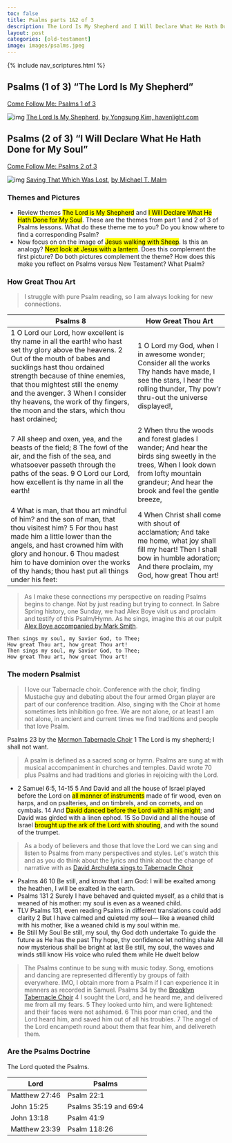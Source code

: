```yaml
---
toc: false
title: Psalms parts 1&2 of 3
description: The Lord Is My Shepherd and I Will Declare What He Hath Done for My Soul
layout: post
categories: [old-testament]
image: images/psalms.jpeg
---
```

{% include nav_scriptures.html %}

## Psalms (1 of 3) “The Lord Is My Shepherd”
[Come Follow Me: Psalms 1 of 3](https://www.churchofjesuschrist.org/study/manual/come-follow-me-for-individuals-and-families-old-testament-2022/33?lang=eng) 

![img]({{site.baseurl}}/images/psalms.jpeg) [The Lord Is My Shepherd](https://havenlight.com/products/the-lord-is-my-shepherd-by-yongsung-kim?variant=20212936114269), [by Yongsung Kim, havenlight.com](https://havenlight.com/pages/youngsung-kim-lp)

## Psalms (2 of 3) “I Will Declare What He Hath Done for My Soul”
[Come Follow Me: Psalms 2 of 3](https://www.churchofjesuschrist.org/study/manual/come-follow-me-for-individuals-and-families-old-testament-2022/34?lang=eng) 

![img]({{site.baseurl}}/images/psalms2.jpeg) [Saving That Which Was Lost](http://www.mikemalm.com/religiousart), [by Michael T. Malm](http://www.mikemalm.com/aboutme)

### Themes and Pictures
- Review themes <mark>The Lord is My Shepherd</mark> and <mark>I Will Declare What He Hath Done for My Soul</mark>. These are the themes from part 1 and 2 of 3 of Psalms lessons.  What do these theme me to you?  Do you know where to find a corresponding Psalm?
- Now focus on on the image of <mark>Jesus walking with Sheep</mark>. Is this an analogy? <mark>Next look at Jesus with a lantern</mark>. Does this complement the first picture?  Do both pictures complement the theme?   How does this make you reflect on Psalms versus New Testament?  What Psalm?

### How Great Thou Art
> I struggle with pure Psalm reading, so I am always looking for new connections.

| Psalms 8      | How Great Thou Art |
| ----------- | ----------- |
| 1 O Lord our Lord, how excellent is thy name in all the earth! who hast set thy glory above the heavens. 2 Out of the mouth of babes and sucklings hast thou ordained strength because of thine enemies, that thou mightest still the enemy and the avenger. 3 When I consider thy heavens, the work of thy fingers, the moon and the stars, which thou hast ordained;| 1 O Lord my God, when I in awesome wonder; Consider all the works Thy hands have made, I see the stars, I hear the rolling thunder, Thy pow’r thru-out the universe displayed!, |
| 7 All sheep and oxen, yea, and the beasts of the field; 8 The fowl of the air, and the fish of the sea, and whatsoever passeth through the paths of the seas. 9 O Lord our Lord, how excellent is thy name in all the earth! | 2 When thru the woods and forest glades I wander; And hear the birds sing sweetly in the trees, When I look down from lofty mountain grandeur; And hear the brook and feel the gentle breeze,|
| 4 What is man, that thou art mindful of him? and the son of man, that thou visitest him? 5 For thou hast made him a little lower than the angels, and hast crowned him with glory and honour. 6 Thou madest him to have dominion over the works of thy hands; thou hast put all things under his feet:| 4 When Christ shall come with shout of acclamation; And take me home, what joy shall fill my heart! Then I shall bow in humble adoration; And there proclaim, my God, how great Thou art!|

> As I make these connections my perspective on reading Psalms begins to change.  Not by just reading but trying to connect.  In Sabre Spring history, one Sunday, we had Alex Boye visit us and proclaim and testify of this Psalm/Hymn. As he sings, imagine this at our pulpit [Alex Boye accompanied by Mark Smith](https://youtu.be/_UTq190RInA?t=233).

    Then sings my soul, my Savior God, to Thee;
    How great Thou art, how great Thou art!
    Then sings my soul, my Savior God, to Thee;
    How great Thou art, how great Thou art!

### The modern Psalmist
> I love our Tabernacle choir.  Conference with the choir, finding Mustache guy and debating about the four armed Organ player are part of our conference tradition.  Also, singing with the Choir at home sometimes lets inhibition go free.  We are not alone, or at least I am not alone, in ancient and current times we find traditions and people that love Psalm.

Psalms 23 by the [Mormon Tabernacle Choir](https://www.youtube.com/watch?v=kIz-b3FLwe4)
1 The Lord is my shepherd; I shall not want.

> A psalm is defined as a sacred song or hymn. Psalms are sung at with musical accompaniment in churches and temples.  David wrote 70 plus Psalms and had traditions and glories in rejoicing with the Lord.  

- 2 Samuel 6:5, 14-15
    5 And David and all the house of Israel played before the Lord
    on <mark>all manner of instruments</mark> made of fir wood, 
    even on harps, and on psalteries, and on timbrels, 
    and on cornets, and on cymbals.
    14 And <mark>David danced before the Lord with all his might</mark>; 
    and David was girded with a linen ephod.
    15 So David and all the house of Israel 
    <mark>brought up the ark of the Lord with shouting</mark>, 
    and with the sound of the trumpet.

> As a body of believers and those that love the Lord we can sing and listen to Psalms from many perspectives and styles.  Let's watch this and as you do think about the lyrics and think about the change of narrative with as [David Archuleta sings to Tabernacle Choir](https://youtu.be/pV3DEtJtho8?t=131)

- Psalms 46
    10 Be still, and know that I am God: I will be exalted among the heathen, I will be exalted in the earth.
- Psalms 131
    2 Surely I have behaved and quieted myself, as a child that is weaned of his mother: my soul is even as a weaned child.
- TLV Psalms 131, even reading Psalms in different translations could add clarity
    2 But I have calmed and quieted my soul— like a weaned child with his mother, like a weaned child is my soul within me.
- Be Still My Soul 
    Be still, my soul, thy God doth undertake
    To guide the future as He has the past
    Thy hope, thy confidence let nothing shake
    All now mysterious shall be bright at last
    Be still, my soul, the waves and winds still know
    His voice who ruled them while He dwelt below

> The Psalms continue to be sung with music today.  Song, emotions and dancing are represented differently by groups of faith everywhere.  IMO, I obtain more from a Psalm if I can experience it in manners as recorded in Samuel.
Psalms 34 by the [Brooklyn Tabernacle Choir](https://www.youtube.com/watch?v=kIz-b3FLwe4)
    4 I sought the Lord, and he heard me, and delivered me from all my fears.
    5 They looked unto him, and were lightened: and their faces were not ashamed.
    6 This poor man cried, and the Lord heard him, and saved him out of all his troubles.
    7 The angel of the Lord encampeth round about them that fear him, and delivereth them.

### Are the Psalms Doctrine
The Lord quoted the Psalms.

| Lord     | Psalms |
| ----------- | ----------- |
| Matthew 27:46 | Psalm 22:1 |
| John 15:25 | Psalms 35:19 and 69:4 |
| John 13:18 | Psalm 41:9 |
| Matthew 23:39 | Psalm 118:26 |
